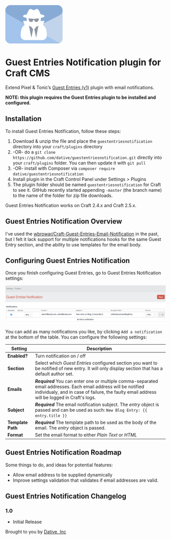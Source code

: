 ![Logo](resources/icon.svg) 
# Guest Entries Notification plugin for Craft CMS

Extend Pixel &amp; Tonic&rsquo;s [Guest Entries (v1)](https://github.com/craftcms/guest-entries/tree/v1) plugin with email notifications.

**NOTE: this plugin requires the Guest Entries plugin to be installed and configured.**

## Installation

To install Guest Entries Notification, follow these steps:

1. Download & unzip the file and place the `guestentriesnotification` directory into your `craft/plugins` directory
2.  -OR- do a `git clone https://github.com/dative/guestentriesnotification.git` directly into your `craft/plugins` folder.  You can then update it with `git pull`
3.  -OR- install with Composer via `composer require dative/guestentriesnotification`
4. Install plugin in the Craft Control Panel under Settings > Plugins
5. The plugin folder should be named `guestentriesnotification` for Craft to see it.  GitHub recently started appending `-master` (the branch name) to the name of the folder for zip file downloads.

Guest Entries Notification works on Craft 2.4.x and Craft 2.5.x.

## Guest Entries Notification Overview

I've used the [wbrowar/Craft-Guest-Entries-Email-Notification](https://github.com/wbrowar/Craft-Guest-Entries-Email-Notification) in the past, but I felt it lack support for multiple notifications hooks for the same Guest Entry section, and the ability to use templates for the email body.

## Configuring Guest Entries Notification

Once you finish configuring Guest Entries, go to Guest Entries Notification settings:

![Screenshot](resources/screenshots/settings.png)

You can add as many notifications you like, by clicking `Add a notification` at the bottom of the table. You can configure the following settings:

| Setting | Description |
| --- | --- |
| **Enabled?** | Turn notification on / off |
| **Section** | Select which *Guest Entries* configured section you want to be notified of new entry. It will only display section that has a default author set. |
| **Emails** | ***Required*** You can enter one or multiple comma-separated email addresses. Each email address will be notified individualy, and in case of failure, the faulty email address will be logged in Craft's logs. |
| **Subject** | ***Required*** The email notification subject. The *entry* object is passed and can be used as such: `New Blog Entry: {{ entry.title }}` |
| **Template Path** | ***Required*** The template path to be used as the body of the email. The *entry* object is passed. |
| **Format** | Set the email format to either *Plain Text* or *HTML* |

## Guest Entries Notification Roadmap

Some things to do, and ideas for potential features:

* Allow email address to be supplied dynamically
* Improve settings validation that validates if email addresses are valid.

## Guest Entries Notification Changelog

### 1.0

* Initial Release

Brought to you by [Dative, Inc](https://hellodative.com/)